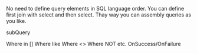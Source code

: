 

No need to define query elements in SQL language order. 
You can define first join with select and then select. Thay way you can assembly queries as you like. 


subQuery

Where in []
Where like
Where <>
Where NOT
etc.
OnSuccess/OnFailure